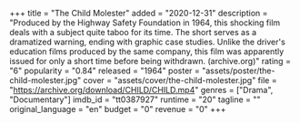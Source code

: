 +++
title = "The Child Molester"
added = "2020-12-31"
description = "Produced by the Highway Safety Foundation in 1964, this shocking film deals with a subject quite taboo for its time. The short serves as a dramatized warning, ending with graphic case studies. Unlike the driver's education films produced by the same company, this film was apparently issued for only a short time before being withdrawn. (archive.org)"
rating = "6"
popularity = "0.84"
released = "1964"
poster = "assets/poster/the-child-molester.jpg"
cover = "assets/cover/the-child-molester.jpg"
file = "https://archive.org/download/CHILD/CHILD.mp4"
genres = ["Drama", "Documentary"]
imdb_id = "tt0387927"
runtime = "20"
tagline = ""
original_language = "en"
budget = "0"
revenue = "0"
+++